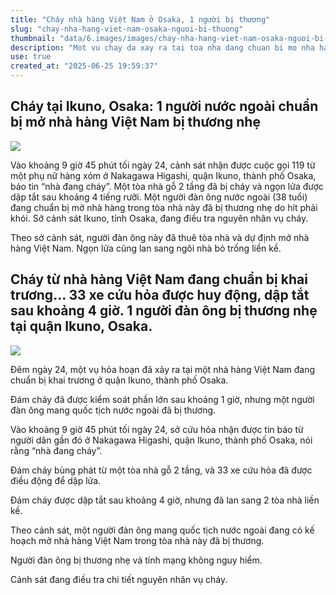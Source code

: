 ```yaml
---
title: "Cháy nhà hàng Việt Nam ở Osaka, 1 người bị thương"
slug: "chay-nha-hang-viet-nam-osaka-nguoi-bi-thuong"
thumbnail: "data/6.images/images/chay-nha-hang-viet-nam-osaka-nguoi-bi-thuong.webp"
description: "Mot vu chay da xay ra tai toa nha dang chuan bi mo nha hang Viet Nam o quan Ikuno Osaka khien mot nguoi nuoc ngoai bi thuong nhe Canh sat dang dieu tra"
use: true
created_at: "2025-06-25 19:59:37"
---
```


## Cháy tại Ikuno, Osaka: 1 người nước ngoài chuẩn bị mở nhà hàng Việt Nam bị thương nhẹ

![](/images/20250625-00000044-san-000-1-view.webp)

Vào khoảng 9 giờ 45 phút tối ngày 24, cảnh sát nhận được cuộc gọi 119 từ một phụ nữ hàng xóm ở Nakagawa Higashi, quận Ikuno, thành phố Osaka, báo tin “nhà đang cháy”. Một tòa nhà gỗ 2 tầng đã bị cháy và ngọn lửa được dập tắt sau khoảng 4 tiếng rưỡi. Một người đàn ông nước ngoài (38 tuổi) đang chuẩn bị mở nhà hàng trong tòa nhà này đã bị thương nhẹ do hít phải khói. Sở cảnh sát Ikuno, tỉnh Osaka, đang điều tra nguyên nhân vụ cháy.

Theo sở cảnh sát, người đàn ông này đã thuê tòa nhà và dự định mở nhà hàng Việt Nam. Ngọn lửa cũng lan sang ngôi nhà bỏ trống liền kề.

## Cháy từ nhà hàng Việt Nam đang chuẩn bị khai trương... 33 xe cứu hỏa được huy động, dập tắt sau khoảng 4 giờ. 1 người đàn ông bị thương nhẹ tại quận Ikuno, Osaka.

![](/images/20250624-00051920-asahibc-000-3-view.webp)

Đêm ngày 24, một vụ hỏa hoạn đã xảy ra tại một nhà hàng Việt Nam đang chuẩn bị khai trương ở quận Ikuno, thành phố Osaka.

Đám cháy đã được kiểm soát phần lớn sau khoảng 1 giờ, nhưng một người đàn ông mang quốc tịch nước ngoài đã bị thương.

Vào khoảng 9 giờ 45 phút tối ngày 24, sở cứu hỏa nhận được tin báo từ người dân gần đó ở Nakagawa Higashi, quận Ikuno, thành phố Osaka, nói rằng “nhà đang cháy”.

Đám cháy bùng phát từ một tòa nhà gỗ 2 tầng, và 33 xe cứu hỏa đã được điều động để dập lửa.

Đám cháy được dập tắt sau khoảng 4 giờ, nhưng đã lan sang 2 tòa nhà liền kề.

Theo cảnh sát, một người đàn ông mang quốc tịch nước ngoài đang có kế hoạch mở nhà hàng Việt Nam trong tòa nhà này đã bị thương.

Người đàn ông bị thương nhẹ và tính mạng không nguy hiểm.

Cảnh sát đang điều tra chi tiết nguyên nhân vụ cháy.

